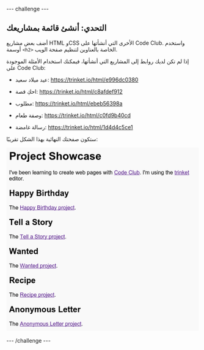 --- challenge ---
## التحدي: أنشئ قائمة بمشاريعك

أضف بعض مشاريع HTML وCSS الأخرى التي أنشأتها على Code Club. واستخدم أوسمة `<h2>` الخاصة بالعناوين لتنظيم صفحة الويب.

إذا لم تكن لديك روابط إلى المشاريع التي أنشأتها، فيمكنك استخدام الأمثلة الموجودة على Code Club:

+ عيد ميلاد سعيد: <a href="https://trinket.io/html/e996dc0380">https://trinket.io/html/e996dc0380</a>

+ احكِ قصة: <a href="https://trinket.io/html/c8afdef912">https://trinket.io/html/c8afdef912</a>

+ مطلوب: <a href="https://trinket.io/html/ebeb56398a">https://trinket.io/html/ebeb56398a</a>

+ وصفة طعام: <a href="https://trinket.io/html/c0fd9b40cd">https://trinket.io/html/c0fd9b40cd</a>

+ رسالة غامضة: <a href="https://trinket.io/html/1d4d4c5ce1">https://trinket.io/html/1d4d4c5ce1</a>

ستكون صفحتك النهائية بهذا الشكل تقريبًا:

![screenshot](images/showcase-h2-projects.png)




--- /challenge ---
